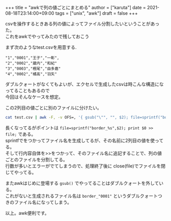 +++
title = "awkで列の値ごとにまとめる"
author = ["karuta"]
date = 2021-08-18T23:14:00+09:00
tags = ["unix", "awk"]
draft = false
+++

csvを操作するときある列の値によってファイル分割したいということがあった。  
これをawkでやってみたので残しておこう  

<!--more-->  

まず次のようなtest.csvを用意する.  

```csv
"1","0001","王子","一彰",
"2","0002","蔵内","和紀"
"3","0003","樫尾","由多嘉"
"4","0002","橘高","羽矢"
```

ダブルクォートがなくてもよいが、エクセルで生成したcsvは時こんな構造になってることもあるので  
今回はそんなケースを想定。  

この2列目の値ごとに別のファイルに分けたい。  

```sh
cat test.csv | awk -F, -v OFS=, '{ gsub("\"", "", $2); file=sprintf("border_%s",$2); print $0 >> file; close(file)  }'
```

長くなってるがポイントは `file=sprintf("border_%s",$2); print $0 >> file;` である。  
sprintfでをつかってファイル名を生成してるが、その名前に2列目の値を使ってる。  
そして行内容自体を>>をつかって、そのファイル名に追記することで、列の値ごとのファイルを分割してる。  
行数が多いとエラーがでてしまうので、処理終了後に close(file)でファイルを閉じてやってる。  

またawkはじめに登場する `gsub()` でやってることはダブルクォートを外している。  
これがないと生成されるファイル名は `border_"0001"` というダブルクォートつきのファイル名になってしまう。  

以上。awk便利です。

